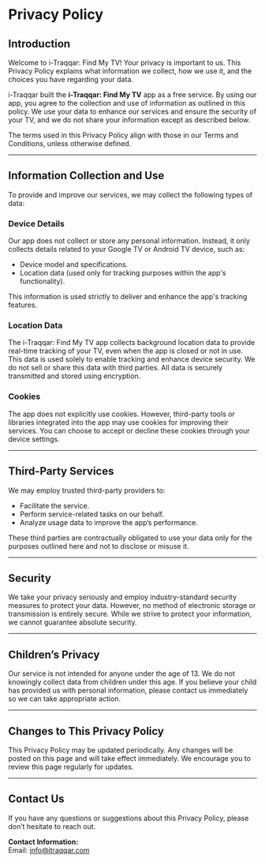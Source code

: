 # Privacy Policy  

## Introduction  
Welcome to i-Traqqar: Find My TV! Your privacy is important to us. This Privacy Policy explains what information we collect, how we use it, and the choices you have regarding your data.  

i-Traqqar built the **i-Traqqar: Find My TV** app as a free service. By using our app, you agree to the collection and use of information as outlined in this policy. We use your data to enhance our services and ensure the security of your TV, and we do not share your information except as described below.  

The terms used in this Privacy Policy align with those in our Terms and Conditions, unless otherwise defined.  

---

## Information Collection and Use  
To provide and improve our services, we may collect the following types of data:  

### Device Details  
Our app does not collect or store any personal information. Instead, it only collects details related to your Google TV or Android TV device, such as:  
- Device model and specifications.  
- Location data (used only for tracking purposes within the app's functionality).  

This information is used strictly to deliver and enhance the app's tracking features.  

### Location Data  
The i-Traqqar: Find My TV app collects background location data to provide real-time tracking of your TV, even when the app is closed or not in use. This data is used solely to enable tracking and enhance device security. We do not sell or share this data with third parties. All data is securely transmitted and stored using encryption.  

### Cookies  
The app does not explicitly use cookies. However, third-party tools or libraries integrated into the app may use cookies for improving their services. You can choose to accept or decline these cookies through your device settings.  

---

## Third-Party Services  
We may employ trusted third-party providers to:  
- Facilitate the service.  
- Perform service-related tasks on our behalf.  
- Analyze usage data to improve the app’s performance.  

These third parties are contractually obligated to use your data only for the purposes outlined here and not to disclose or misuse it.  

---

## Security  
We take your privacy seriously and employ industry-standard security measures to protect your data. However, no method of electronic storage or transmission is entirely secure. While we strive to protect your information, we cannot guarantee absolute security.  

---

## Children’s Privacy  
Our service is not intended for anyone under the age of 13. We do not knowingly collect data from children under this age. If you believe your child has provided us with personal information, please contact us immediately so we can take appropriate action.  

---

## Changes to This Privacy Policy  
This Privacy Policy may be updated periodically. Any changes will be posted on this page and will take effect immediately. We encourage you to review this page regularly for updates.  

---

## Contact Us  
If you have any questions or suggestions about this Privacy Policy, please don’t hesitate to reach out.  

**Contact Information:**  
Email: [info@itraqqar.com](mailto:info@itraqqar.com)  
